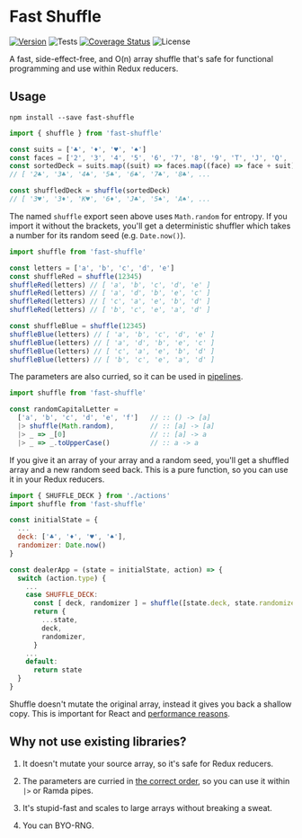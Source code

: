 # Fast Shuffle

[![Version](https://badge.fury.io/js/fast-shuffle.svg)](https://www.npmjs.com/package/fast-shuffle)
![Tests](https://github.com/philihp/fast-shuffle/workflows/tests/badge.svg)
[![Coverage Status](https://coveralls.io/repos/github/philihp/fast-shuffle/badge.svg?branch=master)](https://coveralls.io/github/philihp/fast-shuffle?branch=master)
![License](https://img.shields.io/npm/l/fast-shuffle)

A fast, side-effect-free, and O(n) array shuffle that's safe for functional programming and use within Redux reducers.

## Usage

```
npm install --save fast-shuffle
```

```js
import { shuffle } from 'fast-shuffle'

const suits = ['♣', '♦', '♥', '♠']
const faces = ['2', '3', '4', '5', '6', '7', '8', '9', 'T', 'J', 'Q', 'K', 'A']
const sortedDeck = suits.map((suit) => faces.map((face) => face + suit)).flat()
// [ '2♣', '3♣', '4♣', '5♣', '6♣', '7♣', '8♣', ...

const shuffledDeck = shuffle(sortedDeck)
// [ '3♥', '3♦', 'K♥', '6♦', 'J♣', '5♠', 'A♠', ...
```

The named `shuffle` export seen above uses `Math.random` for entropy. If you import it without the brackets, you'll get a deterministic shuffler which takes a number for its random seed (e.g. `Date.now()`).

```js
import shuffle from 'fast-shuffle'

const letters = ['a', 'b', 'c', 'd', 'e']
const shuffleRed = shuffle(12345)
shuffleRed(letters) // [ 'a', 'b', 'c', 'd', 'e' ]
shuffleRed(letters) // [ 'a', 'd', 'b', 'e', 'c' ]
shuffleRed(letters) // [ 'c', 'a', 'e', 'b', 'd' ]
shuffleRed(letters) // [ 'b', 'c', 'e', 'a', 'd' ]

const shuffleBlue = shuffle(12345)
shuffleBlue(letters) // [ 'a', 'b', 'c', 'd', 'e' ]
shuffleBlue(letters) // [ 'a', 'd', 'b', 'e', 'c' ]
shuffleBlue(letters) // [ 'c', 'a', 'e', 'b', 'd' ]
shuffleBlue(letters) // [ 'b', 'c', 'e', 'a', 'd' ]
```

The parameters are also curried, so it can be used in [pipelines](https://github.com/tc39/proposal-pipeline-operator).

```js
import shuffle from 'fast-shuffle'

const randomCapitalLetter =
  ['a', 'b', 'c', 'd', 'e', 'f']   // :: () -> [a]
  |> shuffle(Math.random),         // :: [a] -> [a]
  |> _ => _[0]                     // :: [a] -> a
  |> _ => _.toUpperCase()          // :: a -> a
```

If you give it an array of your array and a random seed, you'll get a shuffled array and a new random seed back. This is a pure function, so you can use it in your Redux reducers.

```js
import { SHUFFLE_DECK } from './actions'
import shuffle from 'fast-shuffle'

const initialState = {
  ...
  deck: ['♣', '♦', '♥', '♠'],
  randomizer: Date.now()
}

const dealerApp = (state = initialState, action) => {
  switch (action.type) {
    ...
    case SHUFFLE_DECK:
      const [ deck, randomizer ] = shuffle([state.deck, state.randomizer])
      return {
        ...state,
        deck,
        randomizer,
      }
    ...
    default:
      return state
  }
}
```

Shuffle doesn't mutate the original array, instead it gives you back a shallow copy. This is important for React and [performance reasons](https://redux.js.org/faq/performance).

## Why not use existing libraries?

1. It doesn't mutate your source array, so it's safe for Redux reducers.

2. The parameters are curried in [the correct order](https://www.youtube.com/watch?v=m3svKOdZijA), so you can use it within `|>` or Ramda pipes.

3. It's stupid-fast and scales to large arrays without breaking a sweat.

4. You can BYO-RNG.
